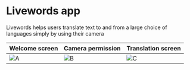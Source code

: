# Livewords app
Livewords helps users translate text to and from a large choice of languages simply by using their camera

|Welcome screen  |Camera permission |Translation screen |
|----------------|------------------|-------------------|
|![A](https://user-images.githubusercontent.com/42352387/170259715-f918f684-5068-4a85-beff-c2952fd1962e.jpeg) | ![B](https://user-images.githubusercontent.com/42352387/170259755-25c50cba-3fe0-4d1e-b96e-933761bae49d.jpeg) |![C](https://user-images.githubusercontent.com/42352387/170259758-9c2dd846-f278-47ff-bccd-9e055ffd33d3.jpeg)|

